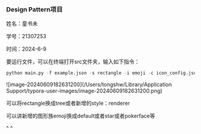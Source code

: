 ### Design Pattern项目

姓名：童书未

学号：21307253

时间：2024-6-9

要运行文件，可以在终端打开src文件夹，输入如下指令：

```py
python main.py -f example.json -s rectangle -i emoji -c icon_config.json
```

![image-20240609182631200](/Users/tongshw/Library/Application Support/typora-user-images/image-20240609182631200.png)

可以将rectangle换成tree或者新增的style：renderer

可以讲新增的图形族emoji换成default或者star或者pokerface等

^ ^